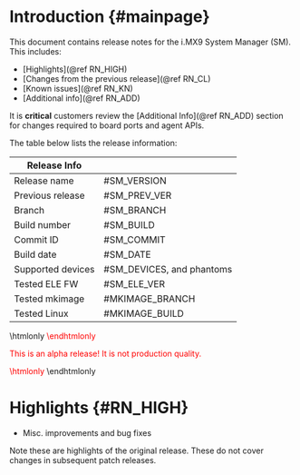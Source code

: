 Introduction {#mainpage}
============

This document contains release notes for the i.MX9 System Manager (SM). This includes:

- [Highlights](@ref RN_HIGH)
- [Changes from the previous release](@ref RN_CL)
- [Known issues](@ref RN_KN)
- [Additional info](@ref RN_ADD)

It is **critical** customers review the [Additional Info](@ref RN_ADD) section for changes
required to board ports and agent APIs.

The table below lists the release information:

| Release Info      |                             |
|-------------------|-----------------------------|
| Release name      | #SM_VERSION                 |
| Previous release  | #SM_PREV_VER                |
| Branch            | #SM_BRANCH                  |
| Build number      | #SM_BUILD                   |
| Commit ID         | #SM_COMMIT                  |
| Build date        | #SM_DATE                    |
| Supported devices | #SM_DEVICES, and phantoms   |
| Tested ELE FW     | #SM_ELE_VER                 |
| Tested mkimage    | #MKIMAGE_BRANCH             |
| Tested Linux      | #MKIMAGE_BUILD              |

\htmlonly
<font color="red">\endhtmlonly

This is an alpha release! It is not production quality.

\htmlonly
</font>\endhtmlonly

Highlights {#RN_HIGH}
==========

- Misc. improvements and bug fixes

Note these are highlights of the original release. These do not cover changes
in subsequent patch releases.

